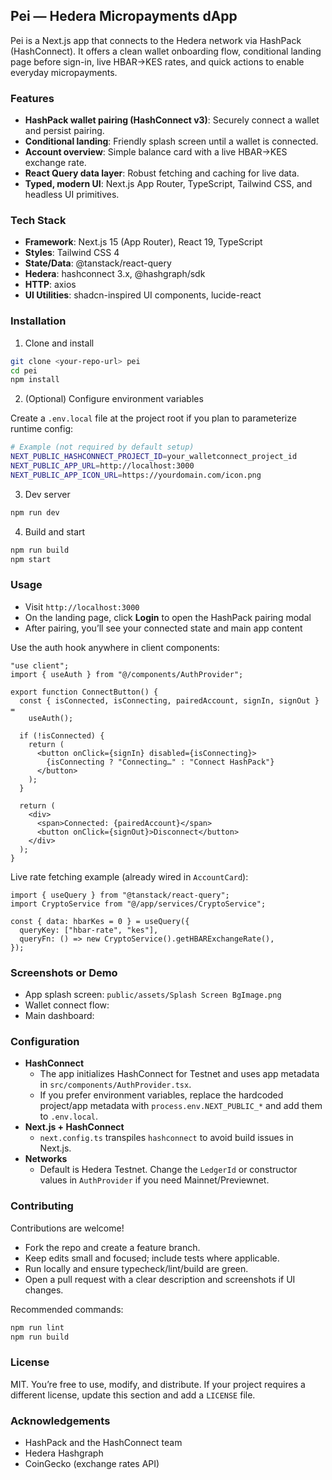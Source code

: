 ## Pei — Hedera Micropayments dApp

Pei is a Next.js app that connects to the Hedera network via HashPack (HashConnect). It offers a clean wallet onboarding flow, conditional landing page before sign-in, live HBAR→KES rates, and quick actions to enable everyday micropayments.

### Features

- **HashPack wallet pairing (HashConnect v3)**: Securely connect a wallet and persist pairing.
- **Conditional landing**: Friendly splash screen until a wallet is connected.
- **Account overview**: Simple balance card with a live HBAR→KES exchange rate.
- **React Query data layer**: Robust fetching and caching for live data.
- **Typed, modern UI**: Next.js App Router, TypeScript, Tailwind CSS, and headless UI primitives.

### Tech Stack

- **Framework**: Next.js 15 (App Router), React 19, TypeScript
- **Styles**: Tailwind CSS 4
- **State/Data**: @tanstack/react-query
- **Hedera**: hashconnect 3.x, @hashgraph/sdk
- **HTTP**: axios
- **UI Utilities**: shadcn-inspired UI components, lucide-react

### Installation

1. Clone and install

```bash
git clone <your-repo-url> pei
cd pei
npm install
```

2. (Optional) Configure environment variables

Create a `.env.local` file at the project root if you plan to parameterize runtime config:

```bash
# Example (not required by default setup)
NEXT_PUBLIC_HASHCONNECT_PROJECT_ID=your_walletconnect_project_id
NEXT_PUBLIC_APP_URL=http://localhost:3000
NEXT_PUBLIC_APP_ICON_URL=https://yourdomain.com/icon.png
```

3. Dev server

```bash
npm run dev
```

4. Build and start

```bash
npm run build
npm start
```

### Usage

- Visit `http://localhost:3000`
- On the landing page, click **Login** to open the HashPack pairing modal
- After pairing, you’ll see your connected state and main app content

Use the auth hook anywhere in client components:

```tsx
"use client";
import { useAuth } from "@/components/AuthProvider";

export function ConnectButton() {
  const { isConnected, isConnecting, pairedAccount, signIn, signOut } =
    useAuth();

  if (!isConnected) {
    return (
      <button onClick={signIn} disabled={isConnecting}>
        {isConnecting ? "Connecting…" : "Connect HashPack"}
      </button>
    );
  }

  return (
    <div>
      <span>Connected: {pairedAccount}</span>
      <button onClick={signOut}>Disconnect</button>
    </div>
  );
}
```

Live rate fetching example (already wired in `AccountCard`):

```tsx
import { useQuery } from "@tanstack/react-query";
import CryptoService from "@/app/services/CryptoService";

const { data: hbarKes = 0 } = useQuery({
  queryKey: ["hbar-rate", "kes"],
  queryFn: () => new CryptoService().getHBARExchangeRate(),
});
```

### Screenshots or Demo

- App splash screen: `public/assets/Splash Screen BgImage.png`
- Wallet connect flow: <add image or video link>
- Main dashboard: <add image or video link>

### Configuration

- **HashConnect**
  - The app initializes HashConnect for Testnet and uses app metadata in `src/components/AuthProvider.tsx`.
  - If you prefer environment variables, replace the hardcoded project/app metadata with `process.env.NEXT_PUBLIC_*` and add them to `.env.local`.
- **Next.js + HashConnect**
  - `next.config.ts` transpiles `hashconnect` to avoid build issues in Next.js.
- **Networks**
  - Default is Hedera Testnet. Change the `LedgerId` or constructor values in `AuthProvider` if you need Mainnet/Previewnet.

### Contributing

Contributions are welcome!

- Fork the repo and create a feature branch.
- Keep edits small and focused; include tests where applicable.
- Run locally and ensure typecheck/lint/build are green.
- Open a pull request with a clear description and screenshots if UI changes.

Recommended commands:

```bash
npm run lint
npm run build
```

### License

MIT. You’re free to use, modify, and distribute. If your project requires a different license, update this section and add a `LICENSE` file.

### Acknowledgements

- HashPack and the HashConnect team
- Hedera Hashgraph
- CoinGecko (exchange rates API)
